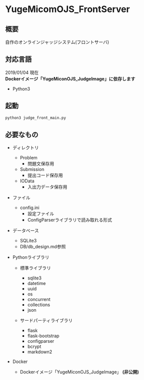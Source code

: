 # YugeMicomOJS_FrontServer
## 概要
自作のオンラインジャッジシステム(フロントサーバ)

## 対応言語
2019/01/04 現在  
**Dockerイメージ「YugeMiconOJS_JudgeImage」に依存します**  
- Python3

## 起動

```python
python3 judge_front_main.py
```

## 必要なもの
- ディレクトリ
  - Problem
    - 問題文保存用
  - Submission
    - 提出コード保存用
  - IOData
    - 入出力データ保存用
    
- ファイル
  - config.ini
    - 設定ファイル
    - ConfigParserライブラリで読み取れる形式
    
- データベース
  - SQLite3
  - DB/db_design.md参照
  
- Pythonライブラリ
  - 標準ライブラリ
    - sqlite3
    - datetime
    - uuid
    - os
    - concurrent
    - collections
    - json
  
  - サードパーティライブラリ
    - flask
    - flask-bootstrap
    - configparser
    - bcrypt
    - markdown2
    
- Docker
  - Dockerイメージ「YugeMiconOJS_JudgeImage」 **(非公開)**
